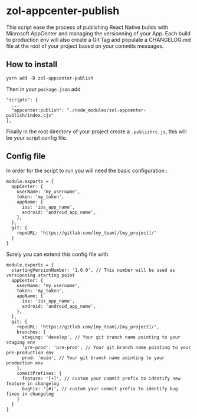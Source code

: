 # zol-appcenter-publish

This script ease the process of publishing React Native builds with Microsoft AppCenter and managing the versionning of your App. Each build to production env will also create a Git Tag and populate a CHANGELOG.md file at the root of your project based on your commits messages.

## How to install

```
yarn add -D zol-appcenter-publish
```

Then in your `package.json` add 

```
"scripts": {
  ...
  "appcenter:publish": "./node_modules/zol-appcenter-publish/index.cjs"
},
```

Finally in the root directory of your project create a `.publishrc.js`, this will be your script config file.

## Config file

In order for the script to run you will need the basic configuration : 

```
module.exports = {
  appCenter: {
    userName: 'my_username',
    token: 'my_token',
    appName: {
      ios: 'ios_app_name',
      android: 'android_app_name',
    },
  },
  git: {
    repoURL: 'https://gitlab.com/[my_team]/[my_project]/'
  }
}
```

Surely you can extend this config file with

```
module.exports = {
  startingVersionNumber: '1.0.0', // This number will be used as versionning starting point
  appCenter: {
    userName: 'my_username',
    token: 'my_token',
    appName: {
      ios: 'ios_app_name',
      android: 'android_app_name',
    },
  },
  git: {
    repoURL: 'https://gitlab.com/[my_team]/[my_project]/',
    branches: {
      staging: 'develop', // Your git branch name pointing to your staging env
      'pre-prod': 'pre-prod', // Your git branch name pointing to your pre-production env
      prod: 'main', // Your git branch name pointing to your production env
    },
    commitPrefixes: {
      feature: '[+]', // custom your commit prefix to identify new feature in changelog
      bugFix: '[#]', // custom your commit prefix to identify bug fixes in changelog
    }
  }
}
```
